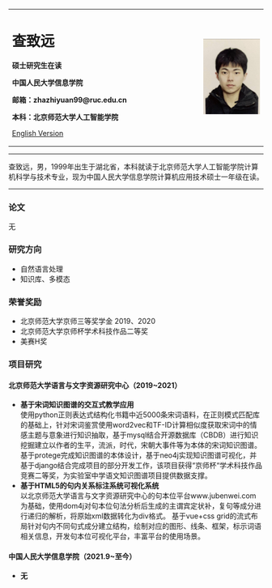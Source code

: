 <div>
<table border="0">
  <tr>
    <td width="75%">
      <h1>查致远</h1>
      <p><b>硕士研究生在读</b></p>
      <p><b>中国人民大学信息学院</b></p>
      <p><b>邮箱：zhazhiyuan99@ruc.edu.cn</b></p>
      <p><b>本科：北京师范大学人工智能学院</b></p>
      <p><a href="/index-en.html">English Version</a></p>
    </td>
    <td width="25%">
      <img src="/4.jpg" width="100%">
    </td>
  </tr>
</table>
</div>

---

查致远，男，1999年出生于湖北省，本科就读于北京师范大学人工智能学院计算机科学与技术专业，现为中国人民大学信息学院计算机应用技术硕士一年级在读。

---

### 论文

无


### 研究方向
- 自然语言处理
- 知识库、多模态

### 荣誉奖励
- 北京师范大学京师三等奖学金 2019、2020
- 北京师范大学京师杯学术科技作品二等奖
- 美赛H奖

### 项目研究
#### 北京师范大学语言与文字资源研究中心（2019~2021）
- **基于宋词知识图谱的交互式教学应用**  
使用python正则表达式结构化书籍中近5000条宋词语料，在正则模式匹配库的基础上，针对宋词鉴赏使用word2vec和TF-ID计算相似度获取宋词中的情感主题与意象进行知识抽取，基于mysql结合开源数据库（CBDB）进行知识挖掘建立以作者的生平，流派，时代，宋朝大事件等为本体的宋词知识图谱。
基于protege完成知识图谱的本体设计，基于neo4j实现知识图谱可视化，并基于django结合完成项目的部分开发工作，该项目获得“京师杯“学术科技作品竞赛二等奖，为实验室中学语文知识图谱项目提供数据支撑。
- **基于HTML5的句内关系标注系统可视化系统**  
以北京师范大学语言与文字资源研究中心的句本位平台www.jubenwei.com 为基础，使用dom4j对句本位句法分析后生成的主谓宾定状补，复句等成分进行递归的解析，将原始xml数据转化为div格式。
基于vue+css grid的流式布局针对句内不同句式成分建立结构，绘制对应的图形、线条、框架，标示词语相关信息，开发句本位可视化平台，丰富平台的使用场景。

#### 中国人民大学信息学院（2021.9~至今）
- **无**  
